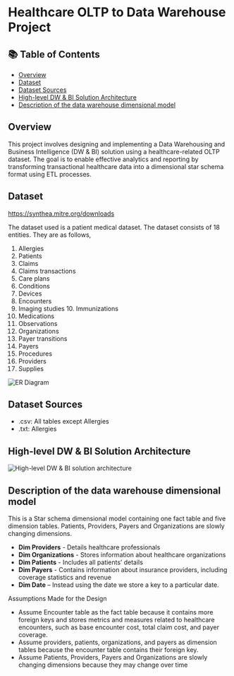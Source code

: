 # Healthcare OLTP to Data Warehouse Project

## 📚 Table of Contents

- [Overview](#overview)
- [Dataset](#dataset)
- [Dataset Sources](#dataset-sources)
- [High-level DW & BI Solution Architecture](#high-level-dw--bi-solution-architecture)
- [Description of the data warehouse dimensional model](#description-of-the-data-warehouse-dimensional-model)

## Overview

This project involves designing and implementing a Data Warehousing and Business Intelligence (DW & BI) solution using a healthcare-related OLTP dataset. The goal is to enable effective analytics and reporting by transforming transactional healthcare data into a dimensional star schema format using ETL processes.

## Dataset
https://synthea.mitre.org/downloads

The dataset used is a patient medical dataset. The dataset consists of 18 entities. They are as follows,
1.	Allergies
2.	Patients
3.	Claims
4.	Claims transactions 
5.	Care plans
6.	Conditions
7.	Devices
8.	Encounters
9.	Imaging studies 	10.	Immunizations
11.	Medications
12.	Observations
13.	Organizations
14.	Payer transitions
15.	Payers
16.	Procedures
17.	Providers
18.	Supplies

![ER Diagram](https://drive.google.com/uc?export=view&id=1WohbTvUpQ5sgv4fczP7dBMf1sdwMdI_6)

## Dataset Sources
- .csv: All tables except Allergies
- .txt: Allergies

## High-level DW & BI Solution Architecture

![High-level DW & BI solution architecture](https://drive.google.com/uc?export=view&id=1scnqqerQ3plLR1PPxo6Ij0tUCGdJFi3W)

## Description of the data warehouse dimensional model

This is a Star schema dimensional model containing one fact table and five dimension tables.
Patients, Providers, Payers and Organizations are slowly changing dimensions.
- **Dim Providers** - Details healthcare professionals
- **Dim Organizations** - Stores information about healthcare organizations
- **Dim Patients** - Includes all patients’ details
- **Dim Payers** - Contains information about insurance providers, including coverage statistics and revenue
- **Dim Date** – Instead using the date we store a key to a particular date.

Assumptions Made for the Design
- Assume Encounter table as the fact table because it contains more foreign keys and stores metrics and measures related to healthcare encounters, such as base encounter cost, total claim cost, and payer coverage. 
- Assume providers, patients, organizations, and payers as dimension tables because the encounter table contains their foreign key.
- Assume Patients, Providers, Payers and Organizations are slowly changing dimensions because they may change over time


